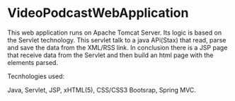 # VideoPodcastWebApplication
This web application runs on Apache Tomcat Server. Its logic is based on the Servlet technology. This servlet talk to a java APi(Stax) that read, parse and save the data from the XML/RSS link. In conclusion there is a JSP page that receive data from the Servlet and then build an html page with the elements parsed.

Tecnhologies used:

Java, Servlet, JSP, xHTML(5), CSS/CSS3 Bootsrap, Spring MVC.
